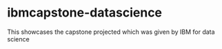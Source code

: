# ibmcapstone-datascience
This showcases the capstone projected which was given by IBM for data science
